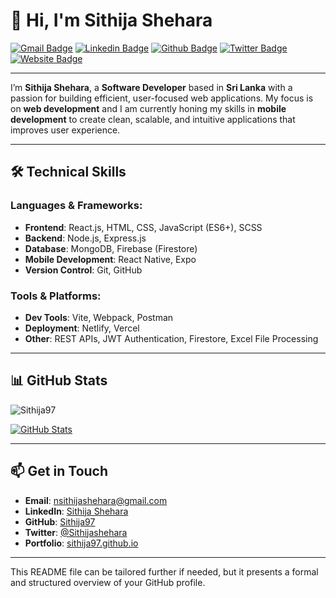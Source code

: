 

# 👋 Hi, I'm **Sithija Shehara**

[![Gmail Badge](https://img.shields.io/badge/-nsithijashehara@gmail.com-c14438?style=flat&logo=Gmail&logoColor=white&link=mailto:nsithijashehara@gmail.com)](mailto:nsithijashehara@gmail.com) 
[![Linkedin Badge](https://img.shields.io/badge/-sithijashehara-0072b1?style=flat&logo=Linkedin&logoColor=white&link=https://www.linkedin.com/in/sithijashehara/)](https://www.linkedin.com/in/sithija-shehara-6a0a6815b/) 
[![Github Badge](https://img.shields.io/badge/-Sithija97-grey?style=flat&logo=github&logoColor=white&link=https://github.com/Sithija97/)](https://www.github.com/Sithija97/) 
[![Twitter Badge](https://img.shields.io/badge/-@Sithijashehara-00acee?style=flat&logo=twitter&logoColor=white&link=https://twitter.com/@Sithijashehara/)](https://twitter.com/Sithijashehara) 
[![Website Badge](https://img.shields.io/badge/Portfolio-sithijashehara-2648ff?style=flat-square&logo=google-chrome)](https://sithija97.github.io/)

---

I’m **Sithija Shehara**, a **Software Developer** based in **Sri Lanka** with a passion for building efficient, user-focused web applications. My focus is on **web development** and I am currently honing my skills in **mobile development** to create clean, scalable, and intuitive applications that improves user experience.

---

## 🛠️ **Technical Skills**

### Languages & Frameworks:
- **Frontend**: React.js, HTML, CSS, JavaScript (ES6+), SCSS
- **Backend**: Node.js, Express.js
- **Database**: MongoDB, Firebase (Firestore)
- **Mobile Development**: React Native, Expo
- **Version Control**: Git, GitHub

### Tools & Platforms:
- **Dev Tools**: Vite, Webpack, Postman
- **Deployment**: Netlify, Vercel
- **Other**: REST APIs, JWT Authentication, Firestore, Excel File Processing

---

## 📊 **GitHub Stats**

<p align="left">
  <img src="https://komarev.com/ghpvc/?username=Sithija97" alt="Sithija97" />
</p>

[![GitHub Stats](https://github-readme-stats.vercel.app/api?username=Sithija97&show_icons=true&include_all_commits=true)](https://github.com/Sithija97/github-readme-stats)

<!-- [![Top Languages](https://github-readme-stats.vercel.app/api/top-langs/?username=Sithija97&layout=compact)](https://github.com/Sithija97/github-readme-stats) -->

---

## 📫 **Get in Touch**
- **Email**: nsithijashehara@gmail.com
- **LinkedIn**: [Sithija Shehara](https://www.linkedin.com/in/sithijashehara/)
- **GitHub**: [Sithija97](https://github.com/Sithija97)
- **Twitter**: [@Sithijashehara](https://twitter.com/Sithijashehara)
- **Portfolio**: [sithija97.github.io](https://sithija97.github.io/)

---

This README file can be tailored further if needed, but it presents a formal and structured overview of your GitHub profile.
